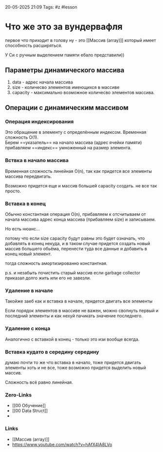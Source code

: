 20-05-2025 21:09
Tags: #z #lesson 
# Что же это за вундервафля

первое что приходит в голову ну - это [[Массив (array)]]
который имеет способность расширяться.

У Си с ручным выделением памяти ебало представили))

## Параметры динамического массива

1. data - адрес начала массива
2. size - количесво элементов имеющихся в массиве
3. capacity - максимально возможное количесво элементов массива.
## Операции с динамическим массивом

### Операция индексирования 

Это обращение в элементу с определённым индексом.
Временная сложность O(1).  
Берем ==указатель== на начало массива (адрес ячейки памяти) прибавляем ==индекс== умноженный на размер элемента.

### Вствка в начало массива

Временная сложность линейная O(n), так как придется все элементы массива передвигать.

Возможно придется еще и массив большей capacity создать. не все так просто.
### Вставка в конец

Обычно константная операция O(n), прибавляем к отсчитываем от начала массива адрес конца массива (прибавляем size) и записываем.

Но есть нюанс...
 
потому что если size  capacity будут равны это будет означать, что добавлять в конец некуда, и в таком случае придется создать новый массив большего обьёма, перенести туда все данные и добавить в конец новый элемент.

тогда сложность амортизированно константная.

p.s. и незабыть почистить старый массив если garbage collector приказал долго жить или его не завезли.

### Удаление в начале

Такойже заеб как и вставка в начале, придется двигать все элементы

Если порядок элементов в массиве не важен, можно свопнуть первый и последний элементы и как нехуй пачикать значение последнего.
### Удаление с конца

Аналогично с вставкой в конец - только это изи вообще всегда.

### Вставка кудато в середину середину

думаю почти то же что вставка в начало, тоже придется двигать элементы хоть и не все, тоже возможно придется выделить новый массив.

Сложность всё равно линейная.

### Zero-Links
- [[00 Обучение]]
- [[00 Data Struct]]
- 


### Links
- [[Массив (array)]]
- https://www.youtube.com/watch?v=hAfX4IA8LVo
